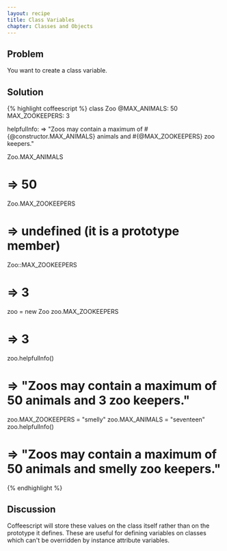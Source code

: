 ```yaml
---
layout: recipe
title: Class Variables
chapter: Classes and Objects
---
```

## Problem

You want to create a class variable.

## Solution

{% highlight coffeescript %}
class Zoo
  @MAX_ANIMALS: 50
  MAX_ZOOKEEPERS: 3
  
  helpfulInfo: =>
    "Zoos may contain a maximum of #{@constructor.MAX_ANIMALS} animals and #{@MAX_ZOOKEEPERS} zoo keepers."

Zoo.MAX_ANIMALS
# => 50

Zoo.MAX_ZOOKEEPERS
# => undefined (it is a prototype member)

Zoo::MAX_ZOOKEEPERS
# => 3

zoo = new Zoo
zoo.MAX_ZOOKEEPERS
# => 3
zoo.helpfulInfo()
# => "Zoos may contain a maximum of 50 animals and 3 zoo keepers."

zoo.MAX_ZOOKEEPERS = "smelly"
zoo.MAX_ANIMALS = "seventeen"
zoo.helpfulInfo()
# => "Zoos may contain a maximum of 50 animals and smelly zoo keepers."
{% endhighlight %}

## Discussion

Coffeescript will store these values on the class itself rather than on the prototype it defines.  These are useful for defining variables on classes which can't be overridden by instance attribute variables.
